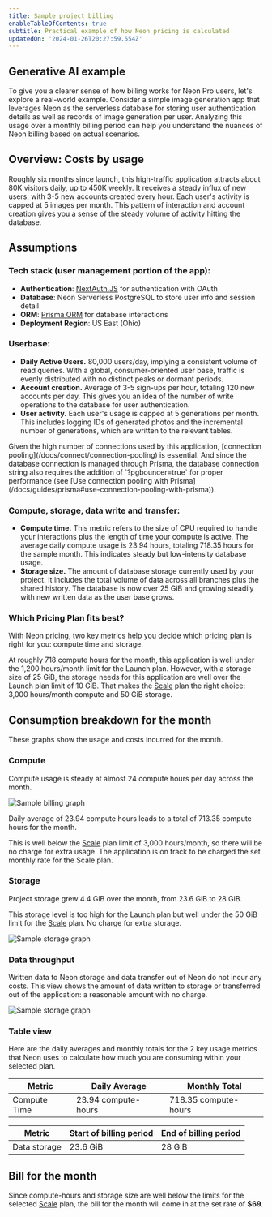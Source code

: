 ```yaml
---
title: Sample project billing
enableTableOfContents: true
subtitle: Practical example of how Neon pricing is calculated
updatedOn: '2024-01-26T20:27:59.554Z'
---
```


## Generative AI example

To give you a clearer sense of how billing works for Neon Pro users, let's explore a real-world example. Consider a simple image generation app that leverages Neon as the serverless database for storing user authentication details as well as records of image generation per user. Analyzing this usage over a monthly billing period can help you understand the nuances of Neon billing based on actual scenarios.

## Overview: Costs by usage

Roughly six months since launch, this high-traffic application attracts about 80K visitors daily, up to 450K weekly. It receives a steady influx of new users, with 3-5 new accounts created every hour. Each user's activity is capped at 5 images per month. This pattern of interaction and account creation gives you a sense of the steady volume of activity hitting the database. 

## Assumptions

### Tech stack (user management portion of the app):
* **Authentication**: [NextAuth.JS](https://next-auth.js.org/) for authentication with OAuth
* **Database**: Neon Serverless PostgreSQL to store user info and session detail
* **ORM**: [Prisma ORM](https://www.prisma.io/) for database interactions
* **Deployment Region**: US East (Ohio)

### Userbase:
* **Daily Active Users.** 80,000 users/day, implying a consistent volume of read queries. With a global, consumer-oriented user base, traffic is evenly distributed with no distinct peaks or dormant periods.
* **Account creation.** Average of 3-5 sign-ups per hour, totaling 120 new accounts per day. This gives you an idea of the number of write operations to the database for user authentication.
* **User activity.** Each user's usage is capped at 5 generations per month. This includes logging IDs of generated photos and the incremental number of generations, which are written to the relevant tables.

<Admonition type="note">
Given the high number of connections used by this application, [connection pooling](/docs/connect/connection-pooling) is essential. And since the database connection is managed through Prisma, the database connection string also requires the addition of `?pgbouncer=true` for proper performance (see [Use connection pooling with Prisma](/docs/guides/prisma#use-connection-pooling-with-prisma)). 
</Admonition>

### Compute, storage, data write and transfer:

* **Compute time.** This metric refers to the size of CPU required to handle your interactions plus the length of time your compute is active. The average daily compute usage is 23.94 hours, totaling 718.35 hours for the sample month. This indicates steady but low-intensity database usage.
* **Storage size.** The amount of database storage currently used by your project. It includes the total volume of data across all branches plus the shared history. The database is now over 25 GiB and growing steadily with new written data as the user base grows.

### Which Pricing Plan fits best?

With Neon pricing, two key metrics help you decide which [pricing plan](https://neon.tech/pricing) is right for you: compute time and storage.

At roughly 718 compute hours for the month, this application is well under the 1,200 hours/month limit for the Launch plan. However, with a storage size of 25 GiB, the storage needs for this application are well over the Launch plan limit of 10 GiB. That makes the [Scale](/docs/introduction/plans#scale) plan the right choice: 3,000 hours/month compute and 50 GiB storage.

## Consumption breakdown for the month

These graphs show the usage and costs incurred for the month.

### Compute

Compute usage is steady at almost 24 compute hours per day across the month.

![Sample billing graph](/docs/introduction/billing_compute_graph.png)

Daily average of 23.94 compute hours leads to a total of 713.35 compute hours for the month.

This is well below the [Scale](/docs/introduction/plans#scale) plan limit of 3,000 hours/month, so there will be no charge for extra usage. The application is on track to be charged the set monthly rate for the Scale plan.

### Storage

Project storage grew 4.4 GiB over the month, from 23.6 GiB to 28 GiB.

This storage level is too high for the Launch plan but well under the 50 GiB limit for the [Scale](/docs/introduction/plans#scale) plan. No charge for extra storage.

![Sample storage graph](/docs/introduction/billing_storage_graph.png)

### Data throughput
Written data to Neon storage and data transfer out of Neon do not incur any costs. This view shows the amount of data written to storage or transferred out of the application: a reasonable amount with no charge.

![Sample storage graph](/docs/introduction/billing_data_graph.png)

### Table view

Here are the daily averages and monthly totals for the 2 key usage metrics that Neon uses to calculate how much you are consuming within your selected plan.

| Metric          | Daily Average | Monthly Total |
|-----------------|---------------|---------------|
| Compute Time    | 23.94 compute-hours      | 718.35 compute-hours    |

 Metric           | Start of billing period| End of billing period |
|-----------------|---------------|---------------|
| Data storage    | 23.6 GiB        | 28 GiB         |

## Bill for the month

Since compute-hours and storage size are well below the limits for the selected [Scale](/docs/introduction/plans#scale) plan, the bill for the month will come in at the set rate of **$69**.
